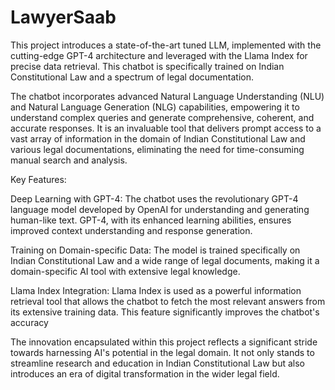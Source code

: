 # LawyerSaab
This project introduces a state-of-the-art tuned LLM, implemented with the cutting-edge GPT-4 architecture and leveraged with the Llama Index for precise data retrieval. This chatbot is specifically trained on Indian Constitutional Law and a spectrum of legal documentation.

The chatbot incorporates advanced Natural Language Understanding (NLU) and Natural Language Generation (NLG) capabilities, empowering it to understand complex queries and generate comprehensive, coherent, and accurate responses. It is an invaluable tool that delivers prompt access to a vast array of information in the domain of Indian Constitutional Law and various legal documentations, eliminating the need for time-consuming manual search and analysis.

Key Features:

Deep Learning with GPT-4: The chatbot uses the revolutionary GPT-4 language model developed by OpenAI for understanding and generating human-like text. GPT-4, with its enhanced learning abilities, ensures improved context understanding and response generation.

Training on Domain-specific Data: The model is trained specifically on Indian Constitutional Law and a wide range of legal documents, making it a domain-specific AI tool with extensive legal knowledge.

Llama Index Integration: Llama Index is used as a powerful information retrieval tool that allows the chatbot to fetch the most relevant answers from its extensive training data. This feature significantly improves the chatbot's accuracy

The innovation encapsulated within this project reflects a significant stride towards harnessing AI's potential in the legal domain. It not only stands to streamline research and education in Indian Constitutional Law but also introduces an era of digital transformation in the wider legal field.
